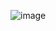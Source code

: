 ![image](https://github.com/olatunde222/Selenium-Automaton-Project-qa-TutorialsNinja/assets/115417709/7fb54482-fab3-4fc8-be38-16ada102169e)
